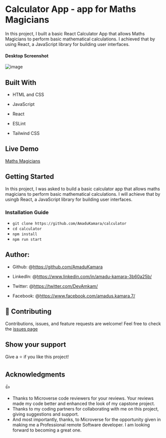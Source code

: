 # Calculator App - app for Maths Magicians

In this project, I built a basic React Calculator App that allows Maths Magicians to perform basic mathematical calculations.
I achieved that by using React, a JavaScript library for building user interfaces.

#### Desktop Screenshot
![image](https://user-images.githubusercontent.com/50941074/149154474-0794abaf-c7e4-49a3-916f-39add7aa9823.png)

## Built With

- HTML and CSS

- JavaScript
  
- React

- ESLint
  
- Tailwind CSS

## Live Demo

<a href="">Maths Magicians</a>

## Getting Started

In this project, I was asked to build a basic calculator app that allows maths magicians to perform basic mathematical calculations.
I will achieve that by usingb React, a JavaScript library for building user interfaces.

### Installation Guide

- `git clone https://github.com/AmaduKamara/calculator`
- `cd calculator`
- `npm install`
- `npm run start`

## Author:

- Github: @<https://github.com/AmaduKamara>

- LinkedIn: @<https://www.linkedin.com/in/amadu-kamara-3b60a25b/>

- Twitter: @<https://twitter.com/DevAmkam/>

- Facebook: @<https://www.facebook.com/amadus.kamara.7/>

## 🤝 Contributing

Contributions, issues, and feature requests are welcome!
Feel free to check the <a href="#">issues page</a>

## Show your support

Give a ⭐️ if you like this project!

## Acknowledgments

👍

- Thanks to Microverse code reviewers for your reviews. Your reviews made my code better and enhanced the look of my capstone project.
- Thanks to my coding partners for collaborating with me on this project, giving suggestions and support.
- And most importantly, thanks, to Microverse for the opportunity given in making me a Professional remote Software developer. I am looking forward to becoming a great one.
